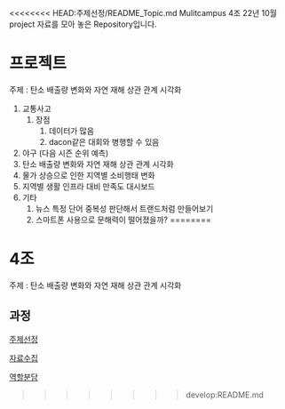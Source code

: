 <<<<<<<< HEAD:주제선정/README_Topic.md
Mulitcampus 4조 22년 10월 project 자료를 모아 놓은 Repository입니다.
# 프로젝트

주제  : 탄소 배출량 변화와 자연 재해 상관 관계 시각화



1. 교통사고
   1. 장점
      1. 데이터가 많음
      2. dacon같은 대회와 병행할 수 있음  
2. 야구 (다음 시즌 순위 예측)
3. 탄소 배출량 변화와 자연 재해 상관 관계 시각화
4. 물가 상승으로 인한 지역별 소비행태 변화
5. 지역별 생활 인프라 대비 만족도 대시보드
6. 기타
   1. 뉴스 특정 단어 중복성 판단해서 트랜드처럼 만들어보기
   2. 스마트폰 사용으로 문해력이 떨어졌을까?
========
# 4조 

주제 : 탄소 배출량 변화와 자연 재해 상관 관계 시각화



## 과정

[주제선정](https://github.com/LeeJeaHyuk/Multicampus-2210-ProjectGroup4/blob/master/%EC%A3%BC%EC%A0%9C%EC%84%A0%EC%A0%95/README_Topic.md)

[자료수집](https://github.com/LeeJeaHyuk/Multicampus-2210-ProjectGroup4/blob/master/%EC%9E%90%EB%A3%8C%EC%88%98%EC%A7%91/README_%EC%9E%90%EB%A3%8C%EC%88%98%EC%A7%91.md)

[역할분담]()
>>>>>>>> develop:README.md

